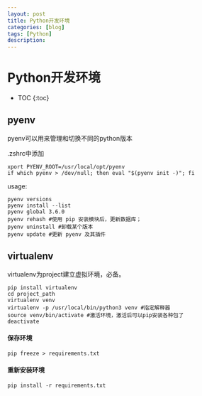 ```yaml
---
layout: post
title: Python开发环境
categories: [blog]
tags: [Python] 
description:
---
```


# Python开发环境

* TOC
{:toc}

## pyenv

pyenv可以用来管理和切换不同的python版本

.zshrc中添加

```shell
xport PYENV_ROOT=/usr/local/opt/pyenv
if which pyenv > /dev/null; then eval "$(pyenv init -)"; fi
```

usage:

```
pyenv versions
pyenv install --list
pyenv global 3.6.0
pyenv rehash #使用 pip 安装模块后，更新数据库；
pyenv uninstall #卸载某个版本
pyenv update #更新 pyenv 及其插件
```

## virtualenv

virtualenv为project建立虚拟环境，必备。

```
pip install virtualenv
cd project_path
virtualenv venv
virtualenv -p /usr/local/bin/python3 venv #指定解释器
source venv/bin/activate #激活环境，激活后可以pip安装各种包了
deactivate
```

#### 保存环境

```
pip freeze > requirements.txt
```

#### 重新安装环境

```
pip install -r requirements.txt
```

